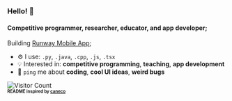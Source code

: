 ### Hello! 👋

#### Competitive programmer, researcher, educator, and app developer;

Building [Runway Mobile App](https://runwaymobile.app);<br>

- ⚙️ I use: `.py`, `.java`, `.cpp`, `.js`, `.tsx`
- 💡 Interested in: **competitive programming**, **teaching**, **app development**
- 💬 `ping` me about **coding**, **cool UI ideas**, **weird bugs**

![Visitor Count](https://profile-counter.glitch.me/byung806/count.svg)<br>
<sub><sup>**README inspired by [caneco](https://github.com/caneco)**</sup></sub>

<!---
![](https://komarev.com/ghpvc/?username=byung806&style=for-the-badge)<br>
![stats](https://github-readme-stats.vercel.app/api?username=byung806&count_private=true&hide=contribs,prs)
[![Top Langs](https://github-readme-stats.vercel.app/api/top-langs/?username=byung806&layout=compact)](https://github.com/anuraghazra/github-readme-stats)
--->

